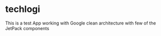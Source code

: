 # techlogi

This is a test App working with Google clean architecture with few of the JetPack components 
